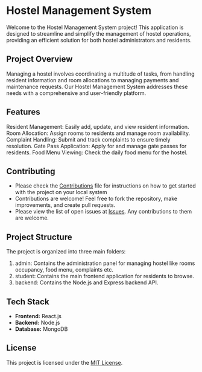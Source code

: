 # Hostel Management System

Welcome to the Hostel Management System project! This application is designed to streamline and simplify the management of hostel operations, providing an efficient solution for both hostel administrators and residents.

## Project Overview
Managing a hostel involves coordinating a multitude of tasks, from handling resident information and room allocations to managing payments and maintenance requests. Our Hostel Management System addresses these needs with a comprehensive and user-friendly platform.

## Features
Resident Management: Easily add, update, and view resident information.
Room Allocation: Assign rooms to residents and manage room availability.
Complaint Handling: Submit and track complaints to ensure timely resolution.
Gate Pass Application: Apply for and manage gate passes for residents.
Food Menu Viewing: Check the daily food menu for the hostel.

## Contributing
- Please check the [Contributions](https://github.com/Tarun-Kataruka/Hostel-Management/blob/main/Contributing.md) file for instructions on how to get started with the project on your local system
- Contributions are welcome! Feel free to fork the repository, make improvements, and create pull requests.
- Please view the list of open issues at [Issues](https://github.com/Tarun-Kataruka/Hostel-Management/issues). Any contributions to them are welcome.

## Project Structure
The project is organized into three main folders:
1. admin: Contains the administration panel for managing hostel like rooms occupancy, food menu, complaints etc.
2. student: Contains the main frontend application for residents to browse.
3. backend: Contains the Node.js and Express backend API.

  ## Tech Stack

- **Frontend:** React.js
- **Backend:** Node.js
- **Database:** MongoDB

## License

This project is licensed under the [MIT License](LICENSE).
